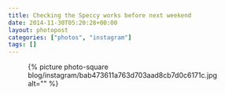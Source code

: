 ```yaml
---
title: Checking the Speccy works before next weekend
date: 2014-11-30T05:20:28+00:00
layout: photopost
categories: ["photos", "instagram"]
tags: []
---
```


<figure class="photo photo--square">
  {% picture photo-square blog/instagram/bab473611a763d703aad8cb7d0c6171c.jpg alt="" %}
</figure>


